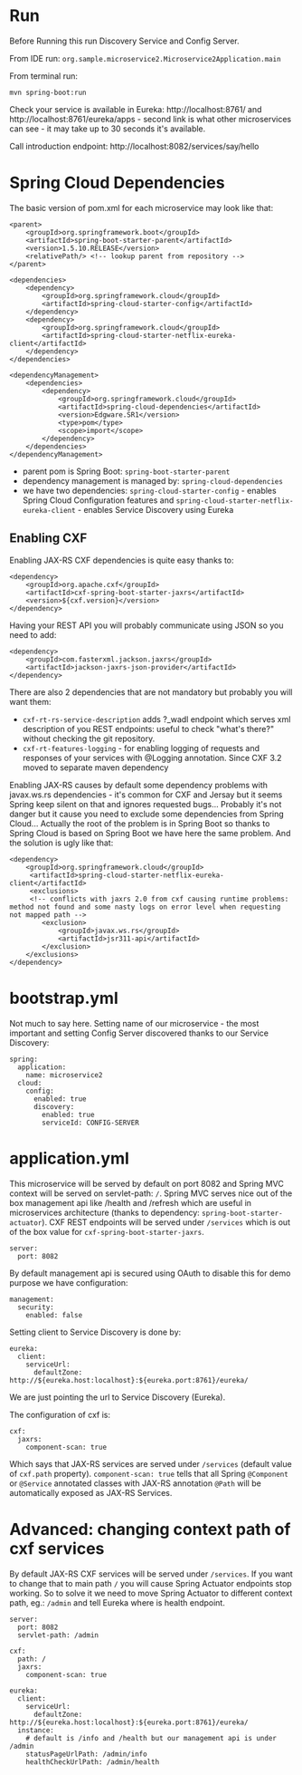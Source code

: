 # Run

Before Running this run Discovery Service and Config Server.

From IDE run: `org.sample.microservice2.Microservice2Application.main`

From terminal run:

`mvn spring-boot:run`

Check your service is available in Eureka: http://localhost:8761/ and http://localhost:8761/eureka/apps - second link is what other microservices can see - 
it may take up to 30 seconds it's available. 

Call introduction endpoint: http://localhost:8082/services/say/hello

# Spring Cloud Dependencies

The basic version of pom.xml for each microservice may look like that:

    <parent>
    	<groupId>org.springframework.boot</groupId>
    	<artifactId>spring-boot-starter-parent</artifactId>
    	<version>1.5.10.RELEASE</version>
    	<relativePath/> <!-- lookup parent from repository -->
    </parent>
    
    <dependencies>
    	<dependency>
    		<groupId>org.springframework.cloud</groupId>
    		<artifactId>spring-cloud-starter-config</artifactId>
    	</dependency>
    	<dependency>
        	<groupId>org.springframework.cloud</groupId>
        	<artifactId>spring-cloud-starter-netflix-eureka-client</artifactId>
        </dependency>
    </dependencies>
    
    <dependencyManagement>
    	<dependencies>
    		<dependency>
    			<groupId>org.springframework.cloud</groupId>
    			<artifactId>spring-cloud-dependencies</artifactId>
    			<version>Edgware.SR1</version>
    			<type>pom</type>
    			<scope>import</scope>
    		</dependency>
    	</dependencies>
    </dependencyManagement>
 	
 * parent pom is Spring Boot: `spring-boot-starter-parent`
 * dependency management is managed by: `spring-cloud-dependencies`
 * we have two dependencies: `spring-cloud-starter-config` - enables Spring Cloud Configuration features and `spring-cloud-starter-netflix-eureka-client` - enables Service Discovery using Eureka
  
## Enabling CXF 

Enabling JAX-RS CXF dependencies is quite easy thanks to:

    <dependency>
		<groupId>org.apache.cxf</groupId>
		<artifactId>cxf-spring-boot-starter-jaxrs</artifactId>
		<version>${cxf.version}</version>
	</dependency>
	
Having your REST API you will probably communicate using JSON so you need to add:
 
    <dependency>
		<groupId>com.fasterxml.jackson.jaxrs</groupId>
		<artifactId>jackson-jaxrs-json-provider</artifactId>
	</dependency>
 
There are also 2 dependencies that are not mandatory but probably you will want them: 

 * `cxf-rt-rs-service-description` adds ?_wadl endpoint which serves xml description of you REST endpoints: useful to check "what's there?" without checking the git repository. 
 * `cxf-rt-features-logging` - for enabling logging of requests and responses of your services with @Logging annotation. Since CXF 3.2 moved to separate maven dependency
 

Enabling JAX-RS causes by default some dependency problems with javax.ws.rs dependencies - it's common for CXF and Jersay but it seems Spring keep silent on that and ignores requested bugs... Probably it's not danger but it cause you need to exclude some dependencies from Spring Cloud... Actually the root of the problem is in Spring Boot so thanks to Spring Cloud is based on Spring Boot we have here the same problem. And the solution is ugly like that:

    <dependency>
	    <groupId>org.springframework.cloud</groupId>
		 <artifactId>spring-cloud-starter-netflix-eureka-client</artifactId>
		 <exclusions>
		 <!-- conflicts with jaxrs 2.0 from cxf causing runtime problems: method not found and some nasty logs on error level when requesting not mapped path -->
			<exclusion>
				<groupId>javax.ws.rs</groupId>
				<artifactId>jsr311-api</artifactId>
			</exclusion>
		</exclusions>
	</dependency>

# bootstrap.yml

Not much to say here. Setting name of our microservice - the most important and setting Config Server discovered thanks to our Service Discovery:

    spring:
      application:
        name: microservice2
      cloud:
        config:
          enabled: true
          discovery:
            enabled: true
            serviceId: CONFIG-SERVER
            
# application.yml

This microservice will be served by default on port 8082 and Spring MVC context will be served on servlet-path: `/`. Spring MVC serves nice out of the box 
management api like /health and /refresh which are useful in microservices architecture (thanks to dependency: `spring-boot-starter-actuator`).
CXF REST endpoints will be served under `/services` which is out of the box value for `cxf-spring-boot-starter-jaxrs`. 

    server:
      port: 8082
      
By default management api is secured using OAuth to disable this for demo purpose we have configuration:

    management:
      security:
        enabled: false
      
Setting client to Service Discovery is done by:

    eureka:
      client:
        serviceUrl:
          defaultZone: http://${eureka.host:localhost}:${eureka.port:8761}/eureka/
          
We are just pointing the url to Service Discovery (Eureka).

The configuration of cxf is:

    cxf:
      jaxrs:
        component-scan: true
        
Which says that JAX-RS services are served under `/services` (default value of `cxf.path` property). `component-scan: true` tells that all Spring `@Component`
 or `@Service` annotated classes with JAX-RS annotation `@Path` will be automatically exposed as JAX-RS Services.  

# Advanced: changing context path of cxf services

By default JAX-RS CXF services will be served under `/services`. If you want to change that to main path `/` you will cause Spring 
Actuator endpoints stop working. So to solve it we need to move Spring Actuator to different context path, eg.: `/admin` and tell Eureka where is health 
endpoint. 

    server:
      port: 8082
      servlet-path: /admin
      
    cxf:
      path: /
      jaxrs:
        component-scan: true
        
    eureka:
      client:
        serviceUrl:
          defaultZone: http://${eureka.host:localhost}:${eureka.port:8761}/eureka/
      instance:
        # default is /info and /health but our management api is under /admin
        statusPageUrlPath: /admin/info
        healthCheckUrlPath: /admin/health
